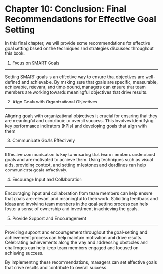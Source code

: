 Chapter 10: Conclusion: Final Recommendations for Effective Goal Setting
========================================================================

In this final chapter, we will provide some recommendations for effective goal setting based on the techniques and strategies discussed throughout this book.

1. Focus on SMART Goals
-----------------------

Setting SMART goals is an effective way to ensure that objectives are well-defined and achievable. By making sure that goals are specific, measurable, achievable, relevant, and time-bound, managers can ensure that team members are working towards meaningful objectives that drive results.

2. Align Goals with Organizational Objectives
---------------------------------------------

Aligning goals with organizational objectives is crucial for ensuring that they are meaningful and contribute to overall success. This involves identifying key performance indicators (KPIs) and developing goals that align with them.

3. Communicate Goals Effectively
--------------------------------

Effective communication is key to ensuring that team members understand goals and are motivated to achieve them. Using techniques such as visual aids, providing context, and setting milestones and deadlines can help communicate goals effectively.

4. Encourage Input and Collaboration
------------------------------------

Encouraging input and collaboration from team members can help ensure that goals are relevant and meaningful to their work. Soliciting feedback and ideas and involving team members in the goal-setting process can help foster a sense of ownership and investment in achieving the goals.

5. Provide Support and Encouragement
------------------------------------

Providing support and encouragement throughout the goal-setting and achievement process can help maintain motivation and drive results. Celebrating achievements along the way and addressing obstacles and challenges can help keep team members engaged and focused on achieving success.

By implementing these recommendations, managers can set effective goals that drive results and contribute to overall success.

